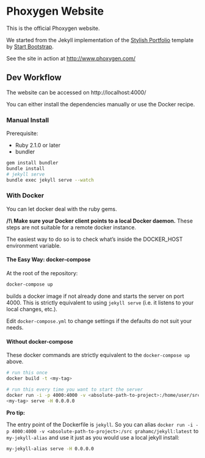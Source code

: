 # Phoxygen Website

This is the official Phoxygen website.

We started from the Jekyll implementation of the [Stylish
Portfolio](http://startbootstrap.com/template-overviews/stylish-portfolio/)
template by [Start Bootstrap](http://startbootstrap.com/).

See the site in action at http://www.phoxygen.com/

## Dev Workflow

The website can be accessed on http://localhost:4000/

You can either install the dependencies manually or use the Docker recipe.

### Manual Install

Prerequisite:

- Ruby 2.1.0 or later
- bundler

```bash
gem install bundler
bundle install
# jekyll serve
bundle exec jekyll serve --watch
```

### With Docker

You can let docker deal with the ruby gems.

**/!\ Make sure your Docker client points to a local Docker daemon.**
These steps are not suitable for a remote docker instance.

The easiest way to do so is to check what’s inside the DOCKER_HOST environment variable.

#### The Easy Way: docker-compose

At the root of the repository:

```bash
docker-compose up
```

builds a docker image if not already done and starts the server on port 4000.
This is strictly equivalent to using `jekyll serve` (i.e. it listens to your local
changes, etc.).

Edit `docker-compose.yml` to change settings if the defaults do not suit your needs.

#### Without docker-compose

These docker commands are strictly equivalent to the `docker-compose up` above.

```bash
# run this once
docker build -t <my-tag>

# run this every time you want to start the server
docker run -i -p 4000:4000 -v <absolute-path-to-project>:/home/user/src \
<my-tag> serve -H 0.0.0.0
```

**Pro tip:**

The entry point of the Dockerfile is `jekyll`. So you can alias `docker run -i -p
4000:4000 -v <absolute-path-to-project>:/src grahamc/jekyll:latest` to
`my-jekyll-alias` and use it just as you would use a local jekyll install:

```bash
my-jekyll-alias serve -H 0.0.0.0
```
